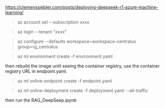 https://clemenssiebler.com/posts/deploying-deepseek-r1-azure-machine-learning/

>az account set --subscription xxxx

>az login --tenant "xxxx"

>az configure --defaults workspace=workspace-centralus group=rg_centralus

>az ml environment create -f environment.yaml

then rebuild the image until seeing the container registry, use the container registry URL in endpoint.yaml.

>az ml online-endpoint create -f endpoint.yaml

>az ml online-deployment create -f deployment.yaml --all-traffic

then run the RAG_DeepSeep.ipynb
